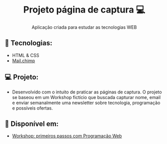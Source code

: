 <h1 align="center">Projeto página de captura 💻</h1>

<p align="center">
  Aplicação criada para estudar as tecnologias WEB
</p>

## 🚀 Tecnologias: 
- HTML & CSS
- <a href="https://mailchimp.com/pt-br/">Mail.chimp </a>

## 💻 Projeto:
- Desenvolvido com o intuito de praticar as páginas de captura. O projeto se baseou em um Workshop fictício que buscada capturar nome, email e enviar semanalmente uma newsletter sobre tecnologia, programação e possíveis ofertas.
## 🔗 Disponível em: 
- <a href="https://workshop-pag-captura.vercel.app"> Workshop: primeiros passos com Programação Web </a>
